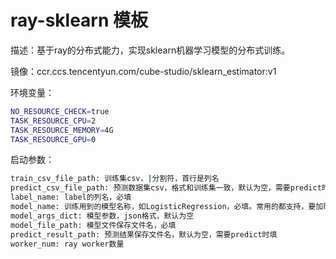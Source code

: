 # ray-sklearn 模板
描述：基于ray的分布式能力，实现sklearn机器学习模型的分布式训练。  

镜像：ccr.ccs.tencentyun.com/cube-studio/sklearn_estimator:v1  

环境变量：  
```bash
NO_RESOURCE_CHECK=true
TASK_RESOURCE_CPU=2
TASK_RESOURCE_MEMORY=4G
TASK_RESOURCE_GPU=0
```

启动参数：  
```bash
train_csv_file_path: 训练集csv，|分割符，首行是列名
predict_csv_file_path: 预测数据集csv，格式和训练集一致，默认为空，需要predict时填
label_name: label的列名，必填
model_name: 训练用到的模型名称，如LogisticRegression，必填。常用的都支持，要加联系管理员
model_args_dict: 模型参数，json格式，默认为空
model_file_path: 模型文件保存文件名，必填
predict_result_path: 预测结果保存文件名，默认为空，需要predict时填
worker_num: ray worker数量
```

